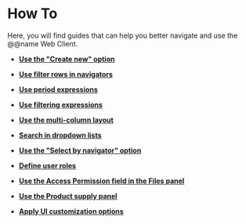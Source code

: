 # How To

Here, you will find guides that can help you better navigate and use the @@name Web Client.

- **[Use the "Create new" option](create-new.md)**
  
- **[Use filter rows in navigators](filter-row-in-navigators.md)**

- **[Use period expressions](period-expressions.md)**

- **[Use filtering expressions](filtering-expressions.md)**
  
- **[Use the multi-column layout](multi-column-layout.md)**
  
- **[Search in dropdown lists](search-dropdown-lists.md)**
  
- **[Use the "Select by navigator" option](select-navigator.md)**
  
- **[Define user roles](user-roles.md)**

- **[Use the Access Permission field in the Files panel](product-supply.md)**

- **[Use the Product supply panel](product-supply.md)**
  
- **[Apply UI customization options](./ui-customization/index.md)**
  
